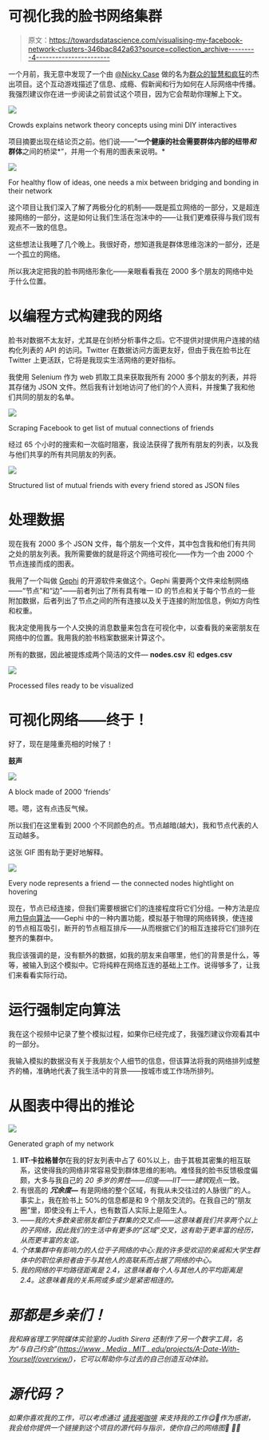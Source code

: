 # 可视化我的脸书网络集群

> 原文：<https://towardsdatascience.com/visualising-my-facebook-network-clusters-346bac842a63?source=collection_archive---------4----------------------->

一个月前，我无意中发现了一个由 [@Nicky Case](https://twitter.com/ncasenmare?lang=en) 做的名为[群众的智慧和疯狂](https://ncase.me/crowds/)的杰出项目。这个互动游戏描述了信息、成瘾、假新闻和行为如何在人际网络中传播。我强烈建议你在进一步阅读之前尝试这个项目，因为它会帮助你理解上下文。

![](img/baaf24a0f89e2cbb6099ac56c88228b4.png)

Crowds explains network theory concepts using mini DIY interactives

项目摘要出现在结论页之前。他们说——“**一个健康的社会需要群体内部的纽带*和*群体**之间的桥梁*”，并用一个有用的图表来说明。*

![](img/5472109631fdd6abbe8ca410e38b058d.png)

For healthy flow of ideas, one needs a mix between bridging and bonding in their network

这个项目让我们深入了解了两极分化的机制——既是孤立网络的一部分，又是超连接网络的一部分，这是如何让我们生活在泡沫中的——让我们更难获得与我们现有观点不一致的信息。

这些想法让我睡了几个晚上。我很好奇，想知道我是群体思维泡沫的一部分，还是一个孤立的网络。

所以我决定把我的脸书网络形象化——亲眼看看我在 2000 多个朋友的网络中处于什么位置。

# 以编程方式构建我的网络

脸书对数据不太友好，尤其是在剑桥分析事件之后。它不提供对提供用户连接的结构化列表的 API 的访问。Twitter 在数据访问方面更友好，但由于我在脸书比在 Twitter 上更活跃，它将是我现实生活网络的更好指标。

我使用 Selenium 作为 web 抓取工具来获取我所有 2000 多个朋友的列表，并将其存储为 JSON 文件。然后我有计划地访问了他们的个人资料，并搜集了我和他们共同的朋友的名单。

![](img/4c222115bdb438e2a26b7cdf525dd0d7.png)

Scraping Facebook to get list of mutual connections of friends

经过 65 个小时的搜索和一次临时阻塞，我设法获得了我所有朋友的列表，以及我与他们共享的所有共同朋友的列表。

![](img/3c769ee1825c42553c9e5f2f9b6399b6.png)

Structured list of mutual friends with every friend stored as JSON files

# 处理数据

现在我有 2000 多个 JSON 文件，每个朋友一个文件，其中包含我和他们有共同之处的朋友列表。我所需要做的就是将这个网络可视化——作为一个由 2000 个节点连接而成的图表。

我用了一个叫做 [Gephi](https://gephi.org/) 的开源软件来做这个。Gephi 需要两个文件来绘制网络——“节点”和“边”——前者列出了所有具有唯一 ID 的节点和关于每个节点的一些附加数据，后者列出了节点之间的所有连接以及关于连接的附加信息，例如方向性和权重。

我决定使用我与一个人交换的消息数量来包含在可视化中，以查看我的亲密朋友在网络中的位置。我用我的脸书档案数据来计算这个。

所有的数据，因此被提炼成两个简洁的文件— **nodes.csv** 和 **edges.csv**

![](img/20fa967c4a226ff11d65a231846a3d43.png)

Processed files ready to be visualized

# **可视化网络——终于！**

好了，现在是隆重亮相的时候了！

****鼓声****

![](img/dacc5ca36c8f0f279e9edcc7052df297.png)

A block made of 2000 ‘friends’

嗯。嗯，这有点违反气候。

所以我们在这里看到 2000 个不同颜色的点。节点越暗(越大)，我和节点代表的人互动越多。

这张 GIF 图有助于更好地解释。

![](img/3d4adee00901c9a53ea555ba815de6e6.png)

Every node represents a friend — the connected nodes hightlight on hovering

现在，节点已经连接，但我们需要根据它们的连接程度将它们分组。一种方法是应用[力导向算法](https://www.wikiwand.com/en/Force-directed_graph_drawing)——Gephi 中的一种内置功能，模拟基于物理的网络转换，使连接的节点相互吸引，断开的节点相互排斥——从而根据它们的相互连接将它们排列在整齐的集群中。

我应该强调的是，没有额外的数据，如我的朋友来自哪里，他们的背景是什么，等等，被输入到这个模拟中。它将纯粹在网络互连的基础上工作。说得够多了，让我们来看看实际行动。

# 运行强制定向算法

我在这个视频中记录了整个模拟过程，如果你已经完成了，我强烈建议你观看其中的一部分。

我输入模拟的数据没有关于我朋友个人细节的信息，但该算法将我的网络排列成整齐的桶，准确地代表了我生活中的背景——按城市或工作场所排列。

# 从图表中得出的推论

![](img/d0f9533b00f0e6f846dad6aa0d37435f.png)

Generated graph of my network

1.  **IIT·卡拉格普尔**在我的好友列表中占了 60%以上，由于其极其密集的相互联系，这使得我的网络非常容易受到群体思维的影响。难怪我的脸书反馈极度偏颇，大多与我自己的 *20 多岁的男性——印度——IIT——建筑*观点一致。
2.  有很高的 ***冗余度—*** 有是网络的整个区域，有我从未交往过的人脉很广的人。事实上，我在脸书上 50%的信息都是和 9 个朋友交流的。在我自己的“朋友圈”里，即使没有上千人，也有数百人实际上是陌生人。
3.  *——我的大多数亲密朋友都位于群集的交叉点——这意味着我们共享两个以上的子网络，因此我们的生活中有更多的“区域”交叉，这有助于更丰富的经历，从而更丰富的友谊。*
4.  *个体集群中有影响力的人位于子网络的中心:我的许多受欢迎的亲戚和大学生群体中的职位承担者由于与其他人的高联系而占据了网络的中心。*
5.  *我的网络的平均路径距离是 2.4，这意味着每个人与其他人的平均距离是 2.4。这意味着我的关系网或多或少是紧密相连的。*

# *那都是乡亲们！*

*我和麻省理工学院媒体实验室的 Judith Sirera 还制作了另一个数字工具，名为“与自己约会”([https://www . Media . MIT . edu/projects/A-Date-With-Yourself/overview/](https://www.media.mit.edu/projects/a-date-with-yourself/overview/))，它可以帮助你与过去的自己创造互动体验。*

# *源代码？*

**如果你喜欢我的工作，可以考虑通过* [*请我喝咖啡*](https://www.buymeacoffee.com/iashris) *来支持我的工作😋💝作为感谢，我会给你提供一个链接到这个项目的源代码与指示，使你自己的网络图🌟 💫✨**